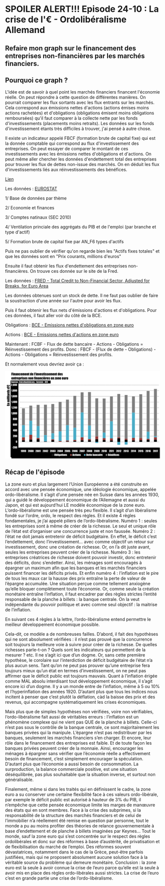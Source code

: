 # SPOILER ALERT!!! Episode 24-10 : La crise de l'€ - Ordolibéralisme Allemand

## Refaire mon graph sur le financement des entreprises non-financières par les marchés financiers.

## Pourquoi ce graph ?

L'idée est de savoir à quel point les marchés financiers financent l'économie réelle. On peut répondre à cette question de différentes manières. On pourrait comparer les flux sortants avec les flux entrants sur les marchés. Cela correspond aux émissions nettes d'actions (actions émises moins actions rachetées) et d'obligations (obligations émisent moins obligations remboursées) qu'il faut comparer à la collecte nette par les fonds d'investissements (placements moins retraits). Les données sur les fonds d'investissement étants très difficiles à trouver, j'ai pensé à autre chose.

Il existe un indicateur appelé FBCF (formation brute de capital fixe) qui est la donnée comptable qui correspond au flux d'investissement des entreprises. On peut essayer de comparer le montant de ces investissements avec les émissions nettes d'obligations et d'actions. On peut même aller chercher les données d'endettement total des entreprises pour trouver les flux de dettes non-issue des marchés. On en déduit les flux d'investissements liés aux réinvestissements des bénéfices.

[Lien](http://debt-economics.org/review-data.php)

Les données : [EUROSTAT](https://ec.europa.eu/eurostat/data/database)

1/ Base de données par thème

2/ Economie et finances

3/ Comptes natinaux (SEC 2010)

4/ Ventilation princiale des aggrégats du PIB et de l'emploi (par branche et type d'actif)

5/ Formation brute de capital fixe par AN_F6 types d'actifs

Puis ne pas oublier de vérifier qu'on regarde bien les "Actifs fixes totales" et que les données sont en "Prix courants, millions d'euros"


Ensuite il faut obtenir les flux d'endettement des entreprises non-financières. On trouve ces donnée sur le site de la Fred.

Les données : [FRED -  Total Credit to Non-Financial Sector, Adjusted for Breaks, for Euro Area](https://fred.stlouisfed.org/series/QXMCAM770A)

Les données obtenues sont un stock de dette. Il ne faut pas oublier de faire la soustraction d'une année sur l'autre pour avoir les flux.


Puis il faut obtenir les flux nets d'émissions d'actions et d'obligations. Pour ces données, il faut aller voir du côté de la BCE.

Obligations : [BCE -  Emissions nettes d'obligations en zone euro](https://sdw.ecb.europa.eu/browseTable.do?df=true&ec=&dc=&oc=&pb=&rc=&DATASET=0&removeItem=&removedItemList=&mergeFilter=&activeTab=SEC&showHide=&REF_AREA.41=I8&SEC_ISSUING_SECTOR.41=1100&SEC_ITEM.41=F33000&CURRENCY_TRANS.41=Z01&MAX_DOWNLOAD_SERIES=500&SERIES_MAX_NUM=50&node=9691439&legendRef=reference)

Actions : [BCE -  Emissions nettes d'actions en zone euro](https://sdw.ecb.europa.eu/browseTable.do?df=true&ec=&dc=&oc=&pb=&rc=&DATASET=0&removeItem=&removedItemList=&mergeFilter=&activeTab=SEC&showHide=&REF_AREA.41=I8&SEC_ISSUING_SECTOR.41=1000&CURRENCY_TRANS.41=Z01&MAX_DOWNLOAD_SERIES=500&SERIES_MAX_NUM=50&node=9691445&legendRef=reference)


Maintenant : FCBF - Flux de dette bancaire - Actions - Obligations = Réinvestissement des profits.
Donc : FBCF - (Flux de dette - Obligations) - Actions - Obligations = Réinvestissement des profits.


Et normalement vous devriez avoir ça :

![Financement de l’investissement des entreprises non financières en zone euro](./images/Financement_par_les_marches_financiers.png "Financement de l’investissement des entreprises non financières en zone euro")


## Récap de l'épisode
La zone euro et plus largement l’Union Européenne a été construite en accord avec une pensée économique, une idéologie économique, appelée ordo-libéralisme. Il s’agit d’une pensée née en Suisse dans les années 1930, qui a guidé le développement économique de l’Allemagne et aussi du Japon, et qui est aujourd’hui LE modèle économique de la zone euro.
L’ordo-libéralisme est une pensée très peu flexible. Il s’agit d’un libéralisme fondé sur l’ordre, ordo, le respect des règles. Et il existe 4 règles fondamentales, je j’ai appelé piliers de l’ordo-libéralisme.
Numéro 1 : seules les entreprises sont à même de créer de la richesse. Le seul et unique rôle de l’état est d’organiser une concurrence juste et non faussée.
Numéro 2 : l’état ne doit jamais entretenir de déficit budgétaire. En effet, le déficit c’est l’endettement, donc l’investissement… avec comme objectif un retour sur investissement, donc une création de richesse. Or, on l’a dit juste avant, seules les entreprises peuvent créer de la richesse.
Numéro 3 : les entreprises créatrices de richesse doivent pouvoir investir, donc entretenir des déficits, donc s’endetter. Ainsi, les ménages sont encouragés à épargner un maximum afin que les banques et les marchés financiers puissent financer les déficits privés.
Et enfin numéro 4 : l’inflation est le pire de tous les maux car la hausse des prix entraîne la perte de valeur de l’épargne accumulée. Une situation perçue comme tellement anxiogène qu’elle bloquer complètement toute l’économie. Or, comme seule la création monétaire entraîne l’inflation, il faut encadrer par des règles strictes l’entité responsable de la planche à billets : la banque centrale. On la veut indépendante du pouvoir politique et avec comme seul objectif : la maitrise de l’inflation.

En suivant ces 4 règles à la lettre, l’ordo-libéralisme entend permettre le meilleur développement économique possible.

Cela-dit, ce modèle a de nombreuses failles. D’abord, il fait des hypothèses qui ne sont absolument vérifiées : il n’est pas prouvé que la concurrence soit toujours la meilleure voie à suivre pour créer de la richesse. De quelles richesses parle-t-on ? Quels sont les indicateurs qui permettent de la mesurer ? etc. Il ne s’agit ici que d’un dogme. Or, sans cette première hypothèse, le corolaire sur l’interdiction de déficit budgétaire de l’état n’a plus aucun sens. Tant qu’on ne peut pas prouver qu’une entreprise fera toujours mieux qu’un état en termes d’investissement, on ne peut pas affirmer que le déficit public est toujours mauvais. Quant à l’inflation érigée comme MAL absolu interdisant tout développement économique, il s’agit encore ici d’un dogme. Il y a un monde entre de l’inflation, même à 5 ou 10% et l’hyperinflation des années 1920. D’autant plus que tous les indices nous incitent à penser que c’est plutôt la déflation, càd la baisse des prix et des revenus, qui accompagne systématiquement les crises économiques.

Mais plus que de simples hypothèses non vérifiées, voire non vérifiables, l‘ordo-libéralisme fait aussi de véritables erreurs : l’inflation est un phénomène complexe qui ne vient pas QUE de la planche à billets. Celle-ci n’est pas sous le contrôle de la banque centrale, ce sont majoritairement les banques privées qui la manipule. L’épargne n’est pas redistribuer par les banques, seulement les marchés financiers s’en charger. Et encore, leur rôle dans le financement des entreprises est faible. Et de toute façon les banques privées peuvent créer de la monnaie. Ainsi, encourager les ménages à épargner sans vérifier que l’économie réelle a effectivement besoin de financement, c’est simplement encourager la spéculation. D’autant plus que l’économie a aussi besoin de consommation. La surproduction, la balance commerciale positive, est une situation déséquilibrée, pas plus souhaitable que la situation inverse, et surtout non généralisable.

Finalement, même si dans les traités qui en définissent le cadre, la zone euro a su conserver une certaine flexibilité face à ces valeurs ordo-libérale, par exemple le déficit public est autorisé à hauteur de 3% du PIB, il n’empêche que cette pensée économique limite les marges de manœuvre des états qui en sont membres. Face à la crise des subprimes, si la responsabilité de la structure des marchés financiers et de celui de l’immobilier n’a réellement été remise en question par personne, tout le monde a pu au moins profiter des théories de relance gouvernementale à base d’endettement et de planche à billets imaginées par Keynes… Tout le monde, sauf la zone euro qui s’est concentrée sur le respect des règles ordolibérales et donc sur des réformes à base d’austérité, de privatisation et de flexibilisation du marché de l’emploi. Des réformes souvent dévastatrices, notamment dans le cas de la Grèce, peut-être parfois justifiées, mais qui ne proposent absolument aucune solution face à la véritable source du problème qui demeure monétaire. Conclusion : la zone euro est la seule à avoir connue la crise de l’euro parce qu’elle est la seule à avoir mis en place des règles ordo-libérales aussi strictes. La crise de l’euro c’est en grande partie une crise de l’ordo-libéralisme.
